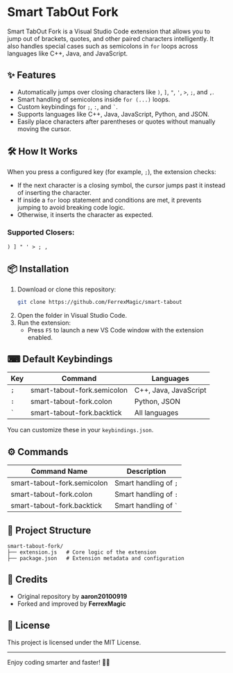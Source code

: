 # Smart TabOut Fork

Smart TabOut Fork is a Visual Studio Code extension that allows you to jump out of brackets, quotes, and other paired characters intelligently. It also handles special cases such as semicolons in `for` loops across languages like C++, Java, and JavaScript.

## ✨ Features

- Automatically jumps over closing characters like `)`, `]`, `"`, `'`, `>`, `;`, and `,`.
- Smart handling of semicolons inside `for (...)` loops.
- Custom keybindings for `;`, `:`, and `` ` ``.
- Supports languages like C++, Java, JavaScript, Python, and JSON.
- Easily place characters after parentheses or quotes without manually moving the cursor.

## 🛠 How It Works

When you press a configured key (for example, `;`), the extension checks:
- If the next character is a closing symbol, the cursor jumps past it instead of inserting the character.
- If inside a `for` loop statement and conditions are met, it prevents jumping to avoid breaking code logic.
- Otherwise, it inserts the character as expected.

### Supported Closers:
```
) ] " ' > ; ,
```

## 📦 Installation

1. Download or clone this repository:
   ```bash
   git clone https://github.com/FerrexMagic/smart-tabout
   ```
2. Open the folder in Visual Studio Code.
3. Run the extension:
   - Press `F5` to launch a new VS Code window with the extension enabled.

## ⌨ Default Keybindings

| Key | Command                        | Languages                     |
|-----|----------------------------------|-------------------------------|
| `;` | smart-tabout-fork.semicolon     | C++, Java, JavaScript        |
| `:` | smart-tabout-fork.colon         | Python, JSON                 |
| `` ` `` | smart-tabout-fork.backtick | All languages                |

You can customize these in your `keybindings.json`.

## ⚙ Commands

| Command Name                    | Description                       |
|----------------------------------|-----------------------------------|
| smart-tabout-fork.semicolon     | Smart handling of `;`             |
| smart-tabout-fork.colon         | Smart handling of `:`             |
| smart-tabout-fork.backtick      | Smart handling of `` ` ``         |

## 📁 Project Structure

```
smart-tabout-fork/
├── extension.js   # Core logic of the extension
├── package.json   # Extension metadata and configuration
```

## 🤝 Credits

- Original repository by **aaron20100919**  
- Forked and improved by **FerrexMagic**

## 📃 License

This project is licensed under the MIT License.

---

Enjoy coding smarter and faster! 🧠🚀
